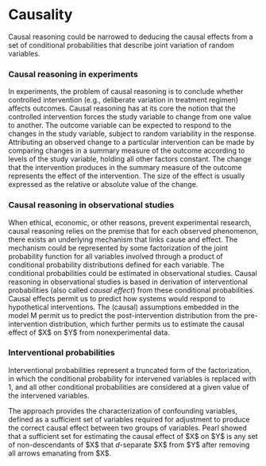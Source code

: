 # Causality

Causal reasoning could be narrowed to deducing the causal effects from a
set of conditional probabilities that describe joint variation of random
variables.

### Causal reasoning in experiments

In experiments, the problem of causal reasoning is to conclude whether
controlled intervention (e.g., deliberate variation in treatment
regimen) affects outcomes. Causal reasoning has at its core the notion
that the controlled intervention forces the study variable to change
from one value to another. The outcome variable can be expected to
respond to the changes in the study variable, subject to random
variability in the response. Attributing an observed change to a
particular intervention can be made by comparing changes in a summary
measure of the outcome according to levels of the study variable,
holding all other factors constant. The change that the intervention
produces in the summary measure of the outcome represents the effect of
the intervention. The size of the effect is usually expressed as the
relative or absolute value of the change.

### Causal reasoning in observational studies

When ethical, economic, or other reasons, prevent experimental research,
causal reasoning relies on the premise that for each observed
phenomenon, there exists an underlying mechanism that links cause and
effect. The mechanism could be represented by some factorization of the
joint probability function for all variables involved through a product
of conditional probability distributions defined for each variable. The
conditional probabilities could be estimated in observational studies.
Causal reasoning in observational studies is based in derivation of
interventional probabilities (also called *causal effect*) from these
conditional probabilities. Causal effects permit us to predict how
systems would respond to hypothetical interventions. The (causal)
assumptions embedded in the model M permit us to predict the
post-intervention distribution from the pre-intervention distribution,
which further permits us to estimate the causal effect of \$X\$ on \$Y\$
from nonexperimental data.

### Interventional probabilities

Interventional probabilities represent a truncated form of the
factorization, in which the conditional probability for intervened
variables is replaced with 1, and all other conditional probabilities
are considered at a given value of the intervened variables.

The approach provides the characterization of confounding variables,
defined as a sufficient set of variables required for adjustment to
produce the correct causal effect between two groups of variables. Pearl
showed that a sufficient set for estimating the causal effect of \$X\$
on \$Y\$ is any set of non-descendants of \$X\$ that *d*-separate \$X\$
from \$Y\$ after removing all arrows emanating from \$X\$.

